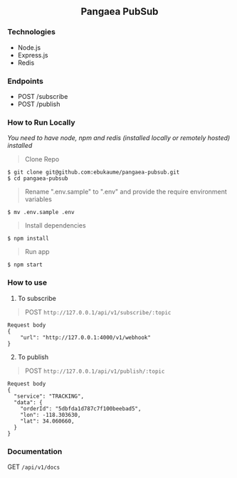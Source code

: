 <h2 align="center">Pangaea PubSub</h2>

### Technologies

* Node.js
* Express.js
* Redis


### Endpoints
- POST /subscribe
- POST /publish

### How to Run Locally
_You need to have node, npm and redis (installed locally or remotely hosted) installed_

> Clone Repo
```
$ git clone git@github.com:ebukaume/pangaea-pubsub.git
$ cd pangaea-pubsub
```

> Rename ".env.sample" to ".env" and provide the require environment variables
```
$ mv .env.sample .env
```

> Install dependencies
```
$ npm install
```

> Run app
```
$ npm start
```

### How to use
1. To subscribe
> POST `http://127.0.0.1/api/v1/subscribe/:topic`
```
Request body
{
    "url": "http://127.0.0.1:4000/v1/webhook"
}
```
2. To publish
> POST `http://127.0.0.1/api/v1/publish/:topic`
```
Request body
{
  "service": "TRACKING",
  "data": {
    "orderId": "5dbfda1d787c7f100beebad5",
    "lon": -118.303630,
    "lat": 34.060660,
  }
}
```

### Documentation
GET `/api/v1/docs`
